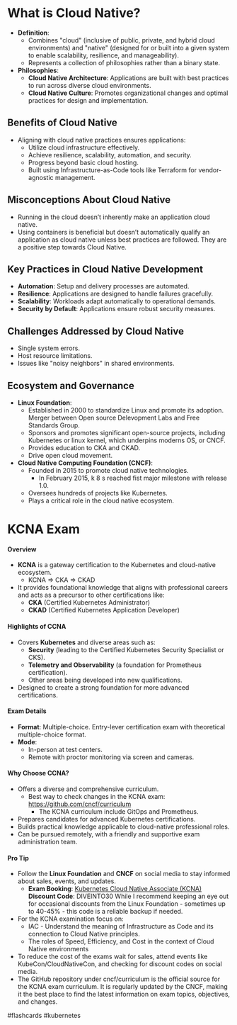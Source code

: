 # What is Cloud Native?

- **Definition**:
    - Combines "cloud" (inclusive of public, private, and hybrid cloud environments) and "native" (designed for or built into a given system to enable scalability, resilience, and manageability).
    - Represents a collection of philosophies rather than a binary state.
- **Philosophies**:
    - **Cloud Native Architecture**: Applications are built with best practices to run across diverse cloud environments.
    - **Cloud Native Culture**: Promotes organizational changes and optimal practices for design and implementation.

## Benefits of Cloud Native

- Aligning with cloud native practices ensures applications:
    - Utilize cloud infrastructure effectively.
    - Achieve resilience, scalability, automation, and security.
    - Progress beyond basic cloud hosting.
    - Built using Infrastructure-as-Code tools like Terraform for vendor-agnostic management.

## Misconceptions About Cloud Native

- Running in the cloud doesn’t inherently make an application cloud native.
- Using containers is beneficial but doesn’t automatically qualify an application as cloud native unless best practices are followed. They are a positive step towards Cloud Native.

## Key Practices in Cloud Native Development

- **Automation**: Setup and delivery processes are automated.
- **Resilience**: Applications are designed to handle failures gracefully.
- **Scalability**: Workloads adapt automatically to operational demands.
- **Security by Default**: Applications ensure robust security measures.

## Challenges Addressed by Cloud Native

- Single system errors.
- Host resource limitations.
- Issues like "noisy neighbors" in shared environments.

## Ecosystem and Governance

- **Linux Foundation**:
    - Established in 2000 to standardize Linux and promote its adoption. Merger between Open source Delevopment Labs and Free Standards Group.
    - Sponsors and promotes significant open-source projects, including Kubernetes or linux kernel, which underpins moderns OS, or CNCF.
    - Provides education to CKA and CKAD.
    - Drive open cloud movement.
- **Cloud Native Computing Foundation (CNCF)**:
    - Founded in 2015 to promote cloud native technologies.
        - In February 2015, k 8 s reached fist major milestone with release 1.0.
    - Oversees hundreds of projects like Kubernetes.
    - Plays a critical role in the cloud native ecosystem.

# KCNA Exam

#### Overview

- **KCNA** is a gateway certification to the Kubernetes and cloud-native ecosystem.
	- KCNA => CKA => CKAD
- It provides foundational knowledge that aligns with professional careers and acts as a precursor to other certifications like:
    - **CKA** (Certified Kubernetes Administrator)
    - **CKAD** (Certified Kubernetes Application Developer)

#### Highlights of CCNA

- Covers **Kubernetes** and diverse areas such as:
    - **Security** (leading to the Certified Kubernetes Security Specialist or CKS).
    - **Telemetry and Observability** (a foundation for Prometheus certification).
    - Other areas being developed into new qualifications.
- Designed to create a strong foundation for more advanced certifications.

#### Exam Details

- **Format**: Multiple-choice. Entry-lever certification exam with theoretical multiple-choice format.
- **Mode**:
    - In-person at test centers.
    - Remote with proctor monitoring via screen and cameras.

#### Why Choose CCNA?

- Offers a diverse and comprehensive curriculum.
	- Best way to check changes in the KCNA exam: https://github.com/cncf/curriculum
		- The KCNA curriculum include GitOps and Prometheus.
- Prepares candidates for advanced Kubernetes certifications.
- Builds practical knowledge applicable to cloud-native professional roles.
- Can be pursued remotely, with a friendly and supportive exam administration team.

#### Pro Tip

- Follow the **Linux Foundation** and **CNCF** on social media to stay informed about sales, events, and updates.
	- **Exam Booking**: [Kubernetes Cloud Native Associate (KCNA)](https://training.linuxfoundation.org/certification/kubernetes-cloud-native-associate)  
		**Discount Code**: DIVEINTO30
While I recommend keeping an eye out for occasional discounts from the Linux Foundation - sometimes up to 40-45% - this code is a reliable backup if needed.
- For the KCNA examination focus on:
	- IAC - Understand the meaning of Infrastructure as Code and its connection to Cloud Native principles.
	- The roles of Speed, Efficiency, and Cost in the context of Cloud Native environments
- To reduce the cost of the exams wait for sales, attend events like KubeCon/CloudNativeCon, and checking for discount codes on social media.
- The GitHub repository under cncf/curriculum is the official source for the KCNA exam curriculum. It is regularly updated by the CNCF, making it the best place to find the latest information on exam topics, objectives, and changes.


#flashcards 
#kubernetes
